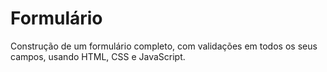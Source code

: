 # Formulário

Construção de um formulário completo, com validações em todos os seus campos, usando HTML, CSS e JavaScript.
